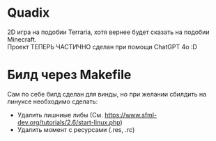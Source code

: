 # Quadix
2D игра на подобии Terraria, хотя вернее будет сказать на подобии Minecraft. <br />
Проект ТЕПЕРЬ ЧАСТИЧНО сделан при помощи ChatGPT 4o :D<br />
# Билд через Makefile
Сам по себе билд сделан для винды, но при желании сбилдить на линуксе необходимо сделать:<br />
- Удалить лишниые либы (См. https://www.sfml-dev.org/tutorials/2.6/start-linux.php)<br />
- Удалить момент с ресурсами (.res, .rc)<br />